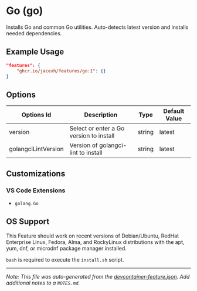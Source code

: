 
# Go (go)

Installs Go and common Go utilities. Auto-detects latest version and installs needed dependencies.

## Example Usage

```json
"features": {
    "ghcr.io/jacexh/features/go:1": {}
}
```

## Options

| Options Id | Description | Type | Default Value |
|-----|-----|-----|-----|
| version | Select or enter a Go version to install | string | latest |
| golangciLintVersion | Version of golangci-lint to install | string | latest |

## Customizations

### VS Code Extensions

- `golang.Go`



## OS Support

This Feature should work on recent versions of Debian/Ubuntu, RedHat Enterprise Linux, Fedora, Alma, and RockyLinux distributions with the apt, yum, dnf, or microdnf package manager installed.

`bash` is required to execute the `install.sh` script.


---

_Note: This file was auto-generated from the [devcontainer-feature.json](https://github.com/jacexh/features/blob/main/src/go/devcontainer-feature.json).  Add additional notes to a `NOTES.md`._
